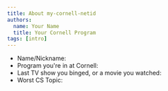 ```yaml
---
title: About my-cornell-netid
authors:
  name: Your Name
  title: Your Cornell Program
tags: [intro]
---
```


- Name/Nickname:
- Program you're in at Cornell:
- Last TV show you binged, or a movie you watched:
- Worst CS Topic:
